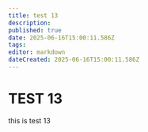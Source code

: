 ```yaml
---
title: test 13
description: 
published: true
date: 2025-06-16T15:00:11.586Z
tags: 
editor: markdown
dateCreated: 2025-06-16T15:00:11.586Z
---
```


# TEST 13
this is test 13
